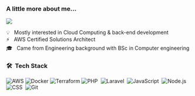 ###  A little more about me...  
<p align="left">
<a href="https://www.linkedin.com/in/nohadrweesh/"><img src="https://img.shields.io/badge/-Noha%20Drweesh-blue?style=flat&logo=Linkedin&logoColor=white"/></a>
</p>

💡   &nbsp; Mostly interested in Cloud Computing & back-end development  \
⚡  &nbsp; AWS Certified Solutions Architect\
🎓  &nbsp; Came from Engineering background with BSc in Computer engineering


### 🛠 &nbsp;Tech Stack
![AWS](https://img.shields.io/badge/AWS-FF9900?style=flat-square&logo=amazon-aws&logoColor=white)
![Docker](https://img.shields.io/badge/docker-076496?style=flat-square&logo=docker&logoColor=white)
![Terraform](https://img.shields.io/badge/terraform-5c41e2?style=flat-square&logo=terraform&logoColor=white)
![PHP](https://img.shields.io/badge/-PHP-05122A?style=flat&logo=PHP&logoColor=7377AD)&nbsp;
![Laravel](https://img.shields.io/badge/-Laravel-05122A?style=flat&logo=LARAVEl&logoColor=F72C1F)&nbsp;
![JavaScript](https://img.shields.io/badge/-JavaScript-05122A?style=flat&logo=javascript)&nbsp;
![Node.js](https://img.shields.io/badge/-Node.js-05122A?style=flat&logo=node.js)&nbsp;
![CSS](https://img.shields.io/badge/-CSS-05122A?style=flat&logo=CSS3&logoColor=1572B6)&nbsp;
![Git](https://img.shields.io/badge/-Git-05122A?style=flat&logo=git)&nbsp;

